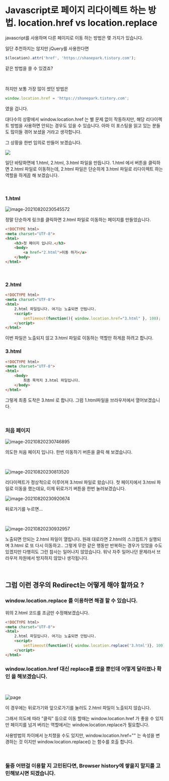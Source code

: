 # Javascript로 페이지 리다이렉트 하는 방법. location.href vs location.replace



javascript를 사용하며 다른 페이지로 이동 하는 방법은 몇 가지가 있습니다.

일단 추천하지는 않지만 jQuery를 사용한다면

```javascript
$(location).attr('href', 'https://shanepark.tistory.com');
```

같은 방법을 쓸 수 있겠죠?

​	

하지만 보통 가장 많이 썼던 방법은 

```javascript
window.location.href = 'https://shanepark.tistory.com';
```

였을 겁니다.



대다수의 상황에서 window.location.href 는 별 문제 없이 작동하지만, 해당 리다이렉트 방법을 사용하면 안되는 경우도 있을 수 있습니다. 아마 이 포스팅을 읽고 있는 분들도 많이들 겪어 보셨을 거라고 생각합니다.

그 상황을 한번 임의로 만들어 보겠습니다.



![](https://raw.githubusercontent.com/Shane-Park/markdownBlog/master/frontend/javascript/redirect.assets/image-20210820225344230.png)

일단 바탕화면에 1.html, 2.html, 3.html 파일을 만듭니다. 1.html 에서 버튼을 클릭하면 2.html 파일로 이동하는데, 2.html 파일은 단순하게 3.html 파일로 리다이렉트 하는 역할을 하게끔 해 보겠습니다.

​	

### 1.html

![image-20210820230545572](https://raw.githubusercontent.com/Shane-Park/markdownBlog/master/frontend/javascript/redirect.assets/image-20210820230545572.png)

정말 단순하게 링크를 클릭하면 2.html 파일로 이동하는 페이지를 만들었습니다.

```html
<!DOCTYPE html>
<meta charset="UTF-8">
<html>
    <h3>첫 페이지 입니다.</h3>
    <body>
        <a href="2.html">이동 하기</a>
    </body>
</html>
```

​	

### 2.html

```html
<!DOCTYPE html>
<meta charset="UTF-8">
<html>
    2.html 파일입니다. 여기는 노출되면 안됩니다.
    <script>
        setTimeout(function(){ window.location.href="3.html" }, 100);
    </script>
</html>
```

이번 파일은 노출되지 않고 3.html 파일로 이동하는 역할만 하게끔 하려고 합니다.



### 3.html

```html
<!DOCTYPE html>
<meta charset="UTF-8">
<html>
    <body>
        최종 목적지 3.html 파일입니다.
    </body>
</html>
```



그렇게 최종 도착은 3.html 로 합니다. 그럼 1.html파일을 브라우저에서 열어보겠습니다.

​	

### 처음 페이지

![image-20210820230746895](https://raw.githubusercontent.com/Shane-Park/markdownBlog/master/frontend/javascript/redirect.assets/image-20210820230746895.png)

의도한 처음 페이지 입니다. 한번 이동하기 버튼을 클릭 해 보겠습니다.

​		

![image-20210820230813520](https://raw.githubusercontent.com/Shane-Park/markdownBlog/master/frontend/javascript/redirect.assets/image-20210820230813520.png)

리다이렉트가 정상적으로 이루어져 3.html 파일로 왔습니다. 첫 페이지에서 3.html 파일로 이동을 했는데요, 이제 뒤로가기 버튼을 한번 눌러보겠습니다.

![image-20210820230920674](https://raw.githubusercontent.com/Shane-Park/markdownBlog/master/frontend/javascript/redirect.assets/image-20210820230920674.png)

뒤로가기를 누르면...

​	

![image-20210820230932957](https://raw.githubusercontent.com/Shane-Park/markdownBlog/master/frontend/javascript/redirect.assets/image-20210820230932957.png)

노출되면 안되는 2.html 파일이 열립니다. 원래 대로라면 2.html의 스크립트가 실행되며 3.html 로 또 다시 이동하고.. 그렇게 무한 같은 행동만 반복하는 경우가 있었을 수도 있겠지만 다행히도 그런 참사는 일어나지 않았습니다. 워낙 자주 일어나던 문제라서 브라우저 차원에서 방지하지 않았나 생각됩니다.

​	

## 그럼 이런 경우의 Redirect는 어떻게 해야 할까요 ? 



### window.location.replace 를 이용하면 해결 할 수 있습니다.

위의 2.html 코드를 조금만 수정해보겠습니다.

```html
<!DOCTYPE html>
<meta charset="UTF-8">
<html>
    2.html 파일입니다. 여기는 노출되면 안됩니다.
    <script>
        setTimeout(function(){ window.location.replace('3.html')}, 100);
    </script>
</html>
```



### window.location.href 대신 replace를 썼을 뿐인데 어떻게 달라졌나 확인 을 해보겠습니다.

​	

![page](https://raw.githubusercontent.com/Shane-Park/markdownBlog/master/frontend/javascript/redirect.assets/page.gif)

이 경우에는 뒤로가기와 앞으로가기를 눌러도 2.html 파일이 노출되지 않습니다.

그래서 의도에 따라 "클릭" 등으로 이동 할때는 window.location.href 가 좋을 수 있지만 페이지를 넘겨 버리는 역할에서는 window.location.replace가 필요합니다.



사용방법의 차이에서 눈치챘을 수도 있지만, window.location.href="" 는 속성을 변경하는 것 이지만 window.location.replace() 는 함수를 호출 합니다.

​	

### 둘중 어떤걸 이용할 지 고민된다면, Browser history에 쌓을지 말지를 고민해보시면 되겠습니다.